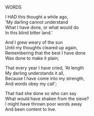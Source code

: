 WORDS  
  
I HAD this thought a while ago,  
'My darling cannot understand  
What I have done, or what would do  
In this blind bitter land.'  
  
And I grew weary of the sun  
Until my thoughts cleared up again,  
Remembering that the best I have done  
Was done to make it plain;  
  
That every year I have cried, 'At length  
My darling understands it all,  
Because I have come into my strength,  
And words obey my call';  
  
That had she done so who can say  
What would have shaken from the sieve?  
I might have thrown poor words away  
And been content to live.  

